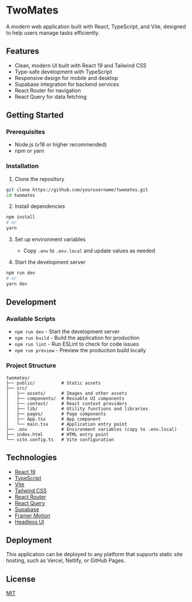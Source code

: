 # TwoMates

A modern web application built with React, TypeScript, and Vite, designed to help users manage tasks efficiently.

## Features

- Clean, modern UI built with React 19 and Tailwind CSS
- Type-safe development with TypeScript
- Responsive design for mobile and desktop
- Supabase integration for backend services
- React Router for navigation
- React Query for data fetching

## Getting Started

### Prerequisites

- Node.js (v18 or higher recommended)
- npm or yarn

### Installation

1. Clone the repository
```bash
git clone https://github.com/yourusername/twomates.git
cd twomates
```

2. Install dependencies
```bash
npm install
# or
yarn
```

3. Set up environment variables
   - Copy `.env` to `.env.local` and update values as needed

4. Start the development server
```bash
npm run dev
# or
yarn dev
```

## Development

### Available Scripts

- `npm run dev` - Start the development server
- `npm run build` - Build the application for production
- `npm run lint` - Run ESLint to check for code issues
- `npm run preview` - Preview the production build locally

### Project Structure

```
twomates/
├── public/          # Static assets
├── src/
│   ├── assets/      # Images and other assets
│   ├── components/  # Reusable UI components
│   ├── context/     # React context providers
│   ├── lib/         # Utility functions and libraries
│   ├── pages/       # Page components
│   ├── App.tsx      # App component
│   └── main.tsx     # Application entry point
├── .env             # Environment variables (copy to .env.local)
├── index.html       # HTML entry point
└── vite.config.ts   # Vite configuration
```

## Technologies

- [React 19](https://react.dev/)
- [TypeScript](https://www.typescriptlang.org/)
- [Vite](https://vitejs.dev/)
- [Tailwind CSS](https://tailwindcss.com/)
- [React Router](https://reactrouter.com/)
- [React Query](https://tanstack.com/query)
- [Supabase](https://supabase.com/)
- [Framer Motion](https://www.framer.com/motion/)
- [Headless UI](https://headlessui.com/)

## Deployment

This application can be deployed to any platform that supports static site hosting, such as Vercel, Netlify, or GitHub Pages.

## License

[MIT](LICENSE)
